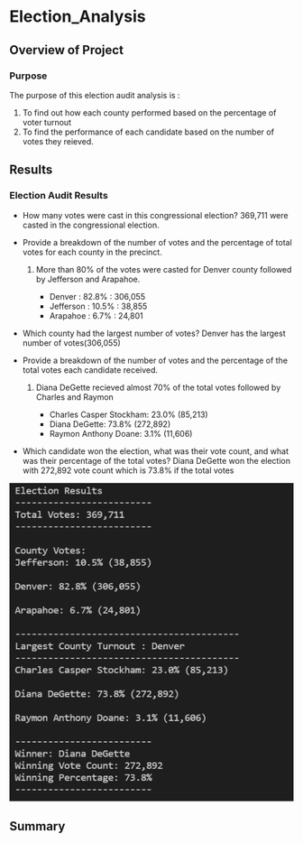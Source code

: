 # Election_Analysis

## Overview of Project

### Purpose
The purpose of this election audit analysis is :
1. To find out how each county performed based on the percentage of voter turnout
2. To find the performance of each candidate based on the number of votes they reieved. 

## Results

### Election Audit Results
- How many votes were cast in this congressional election?
  369,711 were casted in the congressional election.
  
- Provide a breakdown of the number of votes and the percentage of total votes 
  for each county in the precinct.
  1. More than 80% of the votes were casted for Denver county followed by Jefferson and Arapahoe.
     
	 - Denver : 82.8% : 306,055
	 - Jefferson : 10.5% : 38,855
	 - Arapahoe : 6.7% : 24,801
	 
- Which county had the largest number of votes?
  Denver has the largest number of votes(306,055)
  
- Provide a breakdown of the number of votes and the percentage of the
  total votes each candidate received.
  1. Diana DeGette recieved almost 70% of the total votes followed by Charles and Raymon
  
     - Charles Casper Stockham: 23.0% (85,213)
     - Diana DeGette: 73.8% (272,892)
	 - Raymon Anthony Doane: 3.1% (11,606)
  
- Which candidate won the election, what was their vote count, and what was 
  their percentage of the total votes?
  Diana DeGette won the election with 272,892 vote count which is 73.8% if the total votes 
  
![](./Resources/ElectionResults.PNG)
  

## Summary
  
	 
